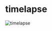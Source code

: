 # timelapse
![timelapse](https://cronitor.io/badges/1TGCTM/production/070k1V5K4pdDUzI5MdlYydmDlw4.svg)
